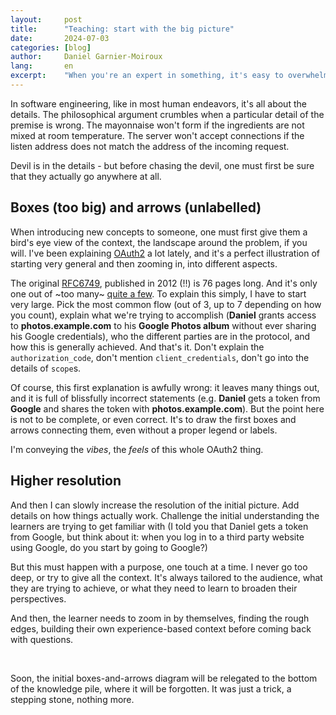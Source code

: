 ```yaml
---
layout:     post
title:      "Teaching: start with the big picture"
date:       2024-07-03
categories: [blog]
author:     Daniel Garnier-Moiroux
lang:       en
excerpt:    "When you're an expert in something, it's easy to overwhelm newcomers with too many details."
---
```



In software engineering, like in most human endeavors, it's all about the details. The philosophical
argument crumbles when a particular detail of the premise is wrong. The mayonnaise won't form if the
ingredients are not mixed at room temperature. The server won't accept connections if the listen
address does not match the address of the incoming request.

Devil is in the details - but before chasing the devil, one must first be sure that they actually go
anywhere at all.


## Boxes (too big) and arrows (unlabelled)

When introducing new concepts to someone, one must first give them a bird's eye view of the context,
the landscape around the problem, if you will. I've been explaining [OAuth2](https://oauth.net/2/) a
lot lately, and it's a perfect illustration of starting very general and then zooming in, into
different aspects.

The original [RFC6749](https://datatracker.ietf.org/doc/html/rfc6749), published in 2012 (!!) is 76
pages long. And it's only one out of ~too many~ [quite a few](https://oauth.net/specs/). To explain
this simply, I have to start very large. Pick the most common flow (out of 3, up to 7 depending
on how you count), explain what we're trying to accomplish (**Daniel** grants access to
**photos.example.com** to his **Google Photos album** without ever sharing his Google credentials),
who the different parties are in the protocol, and how this is generally achieved. And that's it.
Don't explain the `authorization_code`, don't mention `client_credentials`, don't go into the
details of `scope`s.

Of course, this first explanation is awfully wrong: it leaves many things out, and it is full of
blissfully incorrect statements (e.g. **Daniel** gets a token from **Google** and shares the token
with **photos.example.com**). But the point here is not to be complete, or even correct. It's to
draw the first boxes and arrows connecting them, even without a proper legend or labels.

I'm conveying the _vibes_, the _feels_ of this whole OAuth2 thing.


## Higher resolution

And then I can slowly increase the resolution of the initial picture. Add details on how things
actually work. Challenge the initial understanding the learners are trying to get familiar with (I
told you that Daniel gets a token from Google, but think about it: when you log in to a third party
website using Google, do you start by going to Google?)

But this must happen with a purpose, one touch at a time. I never go too deep, or try to give all
the context. It's always tailored to the audience, what they are trying to achieve, or what they
need to learn to broaden their perspectives.

And then, the learner needs to zoom in by themselves, finding the rough edges, building their
own experience-based context before coming back with questions.


<br>

Soon, the initial boxes-and-arrows diagram will be relegated to the bottom of the knowledge pile,
where it will be forgotten. It was just a trick, a stepping stone, nothing more.
